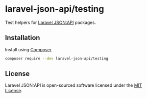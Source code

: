 # laravel-json-api/testing

Test helpers for [Laravel JSON:API](https://laraveljsonapi.io) packages.

## Installation

Install using [Composer](https://getcomposer.org)

```bash
composer require --dev laravel-json-api/testing
```

## License

Laravel JSON:API is open-sourced software licensed under the [MIT License](./LICENSE).

